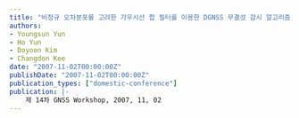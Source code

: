 ```yaml
---
title: "비정규 오차분포를 고려한 가우시산 합 필터를 이용한 DGNSS 무결성 감시 알고리즘"
authors:
- Youngsun Yun
- Ho Yun
- Doyoon Kim
- Changdon Kee
date: "2007-11-02T00:00:00Z"
publishDate: "2007-11-02T00:00:00Z"
publication_types: ["domestic-conference"]
publication: |-
    제 14차 GNSS Workshop, 2007, 11, 02
---
```

